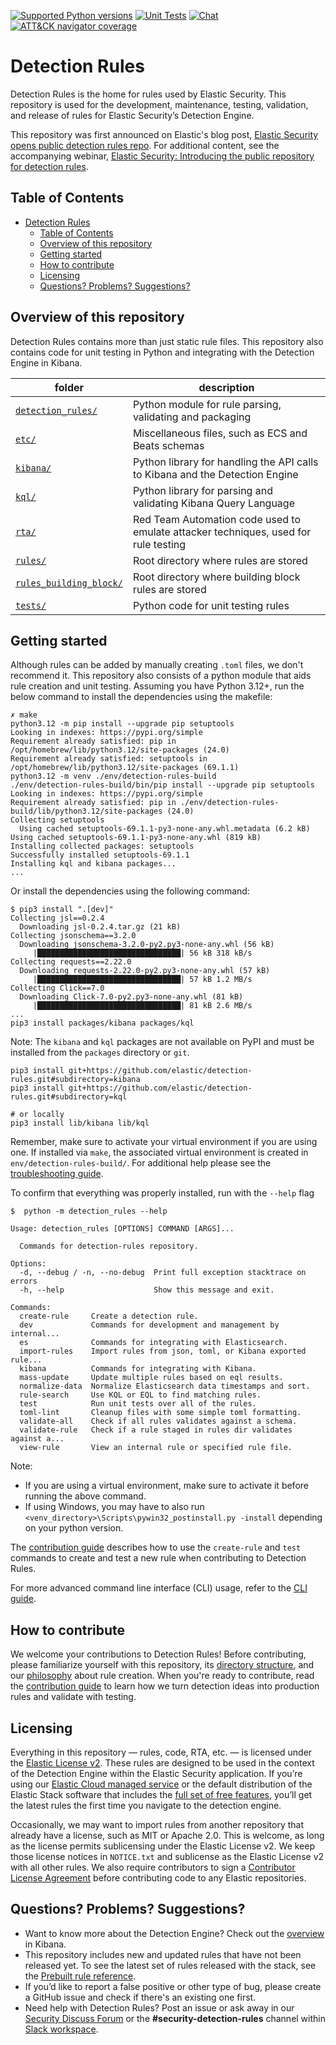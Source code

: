 [![Supported Python versions](https://img.shields.io/badge/python-3.12+-yellow.svg)](https://www.python.org/downloads/)
[![Unit Tests](https://github.com/elastic/detection-rules/workflows/Unit%20Tests/badge.svg)](https://github.com/elastic/detection-rules/actions)
[![Chat](https://img.shields.io/badge/chat-%23security--detection--rules-blueviolet)](https://ela.st/slack)
[![ATT&CK navigator coverage](https://img.shields.io/badge/ATT&CK-Navigator-red.svg)](https://ela.st/detection-rules-navigator)

# Detection Rules

Detection Rules is the home for rules used by Elastic Security. This repository is used for the development, maintenance, testing, validation, and release of rules for Elastic Security’s Detection Engine.

This repository was first announced on Elastic's blog post, [Elastic Security opens public detection rules repo](https://elastic.co/blog/elastic-security-opens-public-detection-rules-repo). For additional content, see the accompanying webinar, [Elastic Security: Introducing the public repository for detection rules](https://www.elastic.co/webinars/introducing-the-public-repository-for-detection-rules).


## Table of Contents
- [Detection Rules](#detection-rules)
  - [Table of Contents](#table-of-contents)
  - [Overview of this repository](#overview-of-this-repository)
  - [Getting started](#getting-started)
  - [How to contribute](#how-to-contribute)
  - [Licensing](#licensing)
  - [Questions? Problems? Suggestions?](#questions-problems-suggestions)


## Overview of this repository

Detection Rules contains more than just static rule files. This repository also contains code for unit testing in Python and integrating with the Detection Engine in Kibana.

| folder                                          |  description                                                                        |
|------------------------------------------------ |------------------------------------------------------------------------------------ |
| [`detection_rules/`](detection_rules)           | Python module for rule parsing, validating and packaging                            |
| [`etc/`](detection_rules/etc)                   | Miscellaneous files, such as ECS and Beats schemas                                  |
| [`kibana/`](lib/kibana)                             | Python library for handling the API calls to Kibana and the Detection Engine        |
| [`kql/`](lib/kql)                                   | Python library for parsing and validating Kibana Query Language                     |
| [`rta/`](rta)                                   | Red Team Automation code used to emulate attacker techniques, used for rule testing |
| [`rules/`](rules)                               | Root directory where rules are stored                                               |
| [`rules_building_block/`](rules_building_block) | Root directory where building block rules are stored                                |
| [`tests/`](tests)                               | Python code for unit testing rules                                                  |


## Getting started

Although rules can be added by manually creating `.toml` files, we don't recommend it. This repository also consists of a python module that aids rule creation and unit testing. Assuming you have Python 3.12+, run the below command to install the dependencies using the makefile:

```console
✗ make
python3.12 -m pip install --upgrade pip setuptools
Looking in indexes: https://pypi.org/simple
Requirement already satisfied: pip in /opt/homebrew/lib/python3.12/site-packages (24.0)
Requirement already satisfied: setuptools in /opt/homebrew/lib/python3.12/site-packages (69.1.1)
python3.12 -m venv ./env/detection-rules-build
./env/detection-rules-build/bin/pip install --upgrade pip setuptools
Looking in indexes: https://pypi.org/simple
Requirement already satisfied: pip in ./env/detection-rules-build/lib/python3.12/site-packages (24.0)
Collecting setuptools
  Using cached setuptools-69.1.1-py3-none-any.whl.metadata (6.2 kB)
Using cached setuptools-69.1.1-py3-none-any.whl (819 kB)
Installing collected packages: setuptools
Successfully installed setuptools-69.1.1
Installing kql and kibana packages...
...
```


Or install the dependencies using the following command:
```console
$ pip3 install ".[dev]"
Collecting jsl==0.2.4
  Downloading jsl-0.2.4.tar.gz (21 kB)
Collecting jsonschema==3.2.0
  Downloading jsonschema-3.2.0-py2.py3-none-any.whl (56 kB)
     |████████████████████████████████| 56 kB 318 kB/s
Collecting requests==2.22.0
  Downloading requests-2.22.0-py2.py3-none-any.whl (57 kB)
     |████████████████████████████████| 57 kB 1.2 MB/s
Collecting Click==7.0
  Downloading Click-7.0-py2.py3-none-any.whl (81 kB)
     |████████████████████████████████| 81 kB 2.6 MB/s
...
pip3 install packages/kibana packages/kql
```

Note: The `kibana` and `kql` packages are not available on PyPI and must be installed from the `packages` directory or `git`.

```console
pip3 install git+https://github.com/elastic/detection-rules.git#subdirectory=kibana
pip3 install git+https://github.com/elastic/detection-rules.git#subdirectory=kql

# or locally
pip3 install lib/kibana lib/kql
```

Remember, make sure to activate your virtual environment if you are using one. If installed via `make`, the associated virtual environment is created in `env/detection-rules-build/`. For additional help please see the [troubleshooting guide]().  

To confirm that everything was properly installed, run with the `--help` flag
```console
$  python -m detection_rules --help

Usage: detection_rules [OPTIONS] COMMAND [ARGS]...

  Commands for detection-rules repository.

Options:
  -d, --debug / -n, --no-debug  Print full exception stacktrace on errors
  -h, --help                    Show this message and exit.

Commands:
  create-rule     Create a detection rule.
  dev             Commands for development and management by internal...
  es              Commands for integrating with Elasticsearch.
  import-rules    Import rules from json, toml, or Kibana exported rule...
  kibana          Commands for integrating with Kibana.
  mass-update     Update multiple rules based on eql results.
  normalize-data  Normalize Elasticsearch data timestamps and sort.
  rule-search     Use KQL or EQL to find matching rules.
  test            Run unit tests over all of the rules.
  toml-lint       Cleanup files with some simple toml formatting.
  validate-all    Check if all rules validates against a schema.
  validate-rule   Check if a rule staged in rules dir validates against a...
  view-rule       View an internal rule or specified rule file.
```

Note:
- If you are using a virtual environment, make sure to activate it before running the above command.
- If using Windows, you may have to also run `<venv_directory>\Scripts\pywin32_postinstall.py -install` depending on your python version.

The [contribution guide](CONTRIBUTING.md) describes how to use the `create-rule` and `test` commands to create and test a new rule when contributing to Detection Rules.

For more advanced command line interface (CLI) usage, refer to the [CLI guide](CLI.md).

## How to contribute

We welcome your contributions to Detection Rules! Before contributing, please familiarize yourself with this repository, its [directory structure](#overview-of-this-repository), and our [philosophy](PHILOSOPHY.md) about rule creation. When you're ready to contribute, read the [contribution guide](CONTRIBUTING.md) to learn how we turn detection ideas into production rules and validate with testing.

## Licensing

Everything in this repository — rules, code, RTA, etc. — is licensed under the [Elastic License v2](LICENSE.txt). These rules are designed to be used in the context of the Detection Engine within the Elastic Security application. If you’re using our [Elastic Cloud managed service](https://www.elastic.co/cloud/) or the default distribution of the Elastic Stack software that includes the [full set of free features](https://www.elastic.co/subscriptions), you’ll get the latest rules the first time you navigate to the detection engine.

Occasionally, we may want to import rules from another repository that already have a license, such as MIT or Apache 2.0. This is welcome, as long as the license permits sublicensing under the Elastic License v2. We keep those license notices in `NOTICE.txt` and sublicense as the Elastic License v2 with all other rules. We also require contributors to sign a [Contributor License Agreement](https://www.elastic.co/contributor-agreement) before contributing code to any Elastic repositories.

## Questions? Problems? Suggestions?

- Want to know more about the Detection Engine? Check out the [overview](https://www.elastic.co/guide/en/security/current/detection-engine-overview.html) in Kibana.
- This repository includes new and updated rules that have not been released yet. To see the latest set of rules released with the stack, see the [Prebuilt rule reference](https://www.elastic.co/guide/en/security/current/prebuilt-rules-downloadable-updates.html).
- If you’d like to report a false positive or other type of bug, please create a GitHub issue and check if there's an existing one first.
- Need help with Detection Rules? Post an issue or ask away in our [Security Discuss Forum](https://discuss.elastic.co/c/security/) or the **#security-detection-rules** channel within [Slack workspace](https://www.elastic.co/blog/join-our-elastic-stack-workspace-on-slack).
